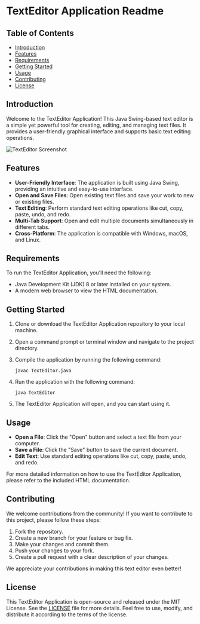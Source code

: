 # TextEditor Application Readme

## Table of Contents
- [Introduction](#introduction)
- [Features](#features)
- [Requirements](#requirements)
- [Getting Started](#getting-started)
- [Usage](#usage)
- [Contributing](#contributing)
- [License](#license)

## Introduction
Welcome to the TextEditor Application! This Java Swing-based text editor is a simple yet powerful tool for creating, editing, and managing text files. It provides a user-friendly graphical interface and supports basic text editing operations.

![TextEditor Screenshot](screenshot.png)

## Features
- **User-Friendly Interface**: The application is built using Java Swing, providing an intuitive and easy-to-use interface.
- **Open and Save Files**: Open existing text files and save your work to new or existing files.
- **Text Editing**: Perform standard text editing operations like cut, copy, paste, undo, and redo.
- **Multi-Tab Support**: Open and edit multiple documents simultaneously in different tabs.
- **Cross-Platform**: The application is compatible with Windows, macOS, and Linux.

## Requirements
To run the TextEditor Application, you'll need the following:
- Java Development Kit (JDK) 8 or later installed on your system.
- A modern web browser to view the HTML documentation.

## Getting Started
1. Clone or download the TextEditor Application repository to your local machine.

2. Open a command prompt or terminal window and navigate to the project directory.

3. Compile the application by running the following command:
   ```
   javac TextEditor.java
   ```

4. Run the application with the following command:
   ```
   java TextEditor
   ```

5. The TextEditor Application will open, and you can start using it.

## Usage
- **Open a File**: Click the "Open" button and select a text file from your computer.
- **Save a File**: Click the "Save" button to save the current document.
- **Edit Text**: Use standard editing operations like cut, copy, paste, undo, and redo.

For more detailed information on how to use the TextEditor Application, please refer to the included HTML documentation.

## Contributing
We welcome contributions from the community! If you want to contribute to this project, please follow these steps:
1. Fork the repository.
2. Create a new branch for your feature or bug fix.
3. Make your changes and commit them.
4. Push your changes to your fork.
5. Create a pull request with a clear description of your changes.

We appreciate your contributions in making this text editor even better!

## License
This TextEditor Application is open-source and released under the MIT License. See the [LICENSE](LICENSE) file for more details. Feel free to use, modify, and distribute it according to the terms of the license.
